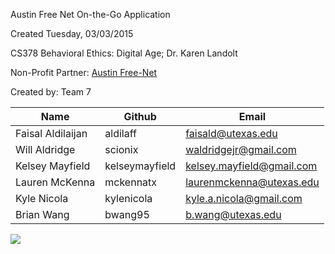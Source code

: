 Austin Free Net On-the-Go Application

Created Tuesday, 03/03/2015

CS378 Behavioral Ethics: Digital Age; Dr. Karen Landolt

Non-Profit Partner: [Austin Free-Net](http://austinfree.net)

Created by: Team 7

| Name               |   Github        |  Email                    |
|--------------------|-----------------|---------------------------|
| Faisal Aldilaijan  | aldilaff        | faisald@utexas.edu        |
| Will Aldridge      | scionix         | waldridgejr@gmail.com     |
| Kelsey Mayfield    | kelseymayfield  | kelsey.mayfield@gmail.com |
| Lauren McKenna     | mckennatx       | laurenmckenna@utexas.edu  |
| Kyle Nicola        | kylenicola      | kyle.a.nicola@gmail.com   |
| Brian Wang         | bwang95         | b.wang@utexas.edu         |

[<img src="https://developer.android.com/images/brand/en_app_rgb_wo_45.png">](https://play.google.com/store/apps/details?id=com.afn.onthego)
